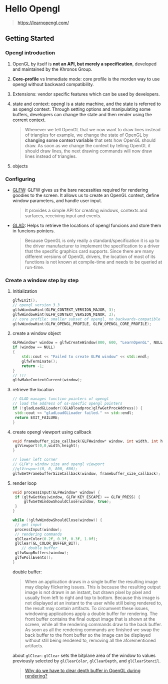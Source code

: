 # Hello Opengl

> https://learnopengl.com/

## Getting Started

### Opengl introduction

1. OpenGL by itself is **not an API, but merely a specification**, developed and maintained by the Khronos Group.

2. **Core-profile** vs Immediate mode: core profile is the morden way to use opengl without backward compatibility.

3. Extensions: vendor specific features which can be used by developers.

4. state and context: opengl is a state machine, and the state is referred to as opengl context. Through setting options and manipulating some buffers, developers can change the state and then render using  the corrent context.

   > Whenever we tell OpenGL that we now want to draw lines instead of triangles for example, we change the state of OpenGL by **changing some context variable** that sets how OpenGL should draw. As soon as we change the context by telling OpenGL it should draw lines, the next drawing commands will now draw lines instead of triangles.

5. objects

### Configuring

- [GLFW](https://www.glfw.org/): GLFW gives us the bare necessities required for rendering goodies to the screen. It allows us to create an OpenGL context, define window parameters, and handle user input.

  >  It provides a simple API for creating windows, contexts and surfaces, receiving input and events.

- [GLAD](https://glad.dav1d.de/):  Helps to retrieve the locations of opengl funcions and store them in funcions pointers.

  > Because OpenGL is only really a standard/specification it is up to the driver manufacturer to implement the specification to a driver that the specific graphics card supports. Since there are many different versions of OpenGL drivers, the location of most of its functions is not known at compile-time and needs to be queried at run-time. 

### Create a window step by step

1. Initialization

   ```c++
   glfwInit();
   // opengl version 3.3
   glfwWindowHint(GLFW_CONTEXT_VERSION_MAJOR, 3);
   glfwWindowHint(GLFW_CONTEXT_VERSION_MINOR, 3);
   // core profile: smaller subset of opengl, no backwards-compatible
   glfwWindowHint(GLFW_OPENGL_PROFILE, GLFW_OPENGL_CORE_PROFILE);
   ```

2. create a window object

   ```c++
   GLFWwindow* window = glfwCreateWindow(800, 600, "LearnOpenGL", NULL, NULL);
   if (window == NULL)
   {
       std::cout << "Failed to create GLFW window" << std::endl;
       glfwTerminate();
       return -1;
   }
   // !!!
   glfwMakeContextCurrent(window);
   ```

3. retrieve the location

   ```cpp
   // GLAD manages function pointers of opengl
   // load the address of os-specfic opengl pointers
   if (!gladLoadGLLoader((GLADloadproc)glfwGetProcAddress)) {
   	std::cout << "gladLoadGLLoader failed." << std::endl;
   	return EXIT_FAILURE;
   }
   ```

4. create opengl viewport using callback

   ```cpp
   void framebuffer_size_callback(GLFWwindow* window, int width, int height) {
   	glViewport(0,0,width,height);
   }
   
   // lower left corner
   // GLFW's window size and opengl viewport
   //glViewport(0, 0, 800, 600);
   glfwSetFramebufferSizeCallback(window, framebuffer_size_callback);
   ```

5. render loop

   ```cpp
   void processInput(GLFWwindow* window) {
   	if (glfwGetKey(window, GLFW_KEY_ESCAPE) == GLFW_PRESS) {
   		glfwSetWindowShouldClose(window, true);
   	}
   }
   
   while (!glfwWindowShouldClose(window)) {
   	// get input
   	processInput(window);
   	// rendering commands
   	glClearColor(0.2f, 0.3f, 0.3f, 1.0f);
   	glClear(GL_COLOR_BUFFER_BIT);
       // double buffer
   	glfwSwapBuffers(window);
   	glfwPollEvents();
   }
   ```

   double buffer:

   > When an application draws in a single buffer the resulting image may display flickering issues. This is because the resulting output image is not drawn in an instant, but drawn pixel by pixel and usually from left to right and top to bottom. Because this image is not displayed at an instant to the user while still being rendered to, the result may contain artifacts. To circumvent these issues, windowing applications apply a double buffer for rendering. The front buffer contains the final output image that is shown at the screen, while all the rendering commands draw to the back buffer. As soon as all the rendering commands are finished we swap the back buffer to the front buffer so the image can be displayed without still being rendered to, removing all the aforementioned artifacts.

   about `glClear`:  `glClear` sets the bitplane area of the window to values previously selected by `glClearColor`, `glClearDepth`, and `glClearStencil`. 

   > [Why do we have to clear depth buffer in OpenGL during rendering?](https://stackoverflow.com/questions/19469194/why-do-we-have-to-clear-depth-buffer-in-opengl-during-rendering)

